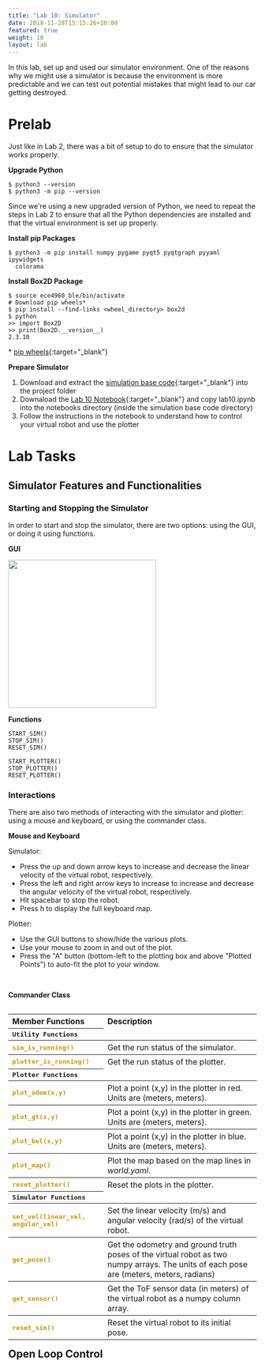 ```yaml
---
title: "Lab 10: Simulator"
date: 2018-11-28T15:15:26+10:00
featured: true
weight: 10
layout: lab
---
```


<style type="text/css">
  .gist {width:700px !important;}
  .gist-file
  .gist-data {max-height: 500px;max-width: 700px;}
</style>

In this lab, set up and used our simulator environment. One of the reasons why we might use a simulator is because the environment is more predictable and we can test out potential mistakes that might lead to our car getting destroyed.

# Prelab

Just like in Lab 2, there was a bit of setup to do to ensure that the simulator works properly.

__Upgrade Python__
>
    $ python3 --version
    $ python3 -m pip --version

Since we're using a new upgraded version of Python, we need to repeat the steps in Lab 2 to ensure that all the Python dependencies are installed and that the virtual environment is set up properly.

__Install pip Packages__
>
    $ python3 -m pip install numpy pygame pyqt5 pyqtgraph pyyaml ipywidgets 
      colorama

__Install Box2D Package__
>
    $ source ece4960_ble/bin/activate
    # Download pip wheels*
    $ pip install --find-links <wheel_directory> box2d
    $ python
    >> import Box2D
    >> print(Box2D.__version__)
    2.3.10

\* [pip wheels](https://cornell.box.com/s/3ihhcv6efjfhdkkmtwn0qktj1zd1pxc7){:target="_blank"}

__Prepare Simulator__

1. Download and extract the [simulation base code](https://github.com/CEI-lab/ECE4960-sim-release){:target="_blank"} into the project folder
2. Downaload the [Lab 10 Notebook](https://github.com/CEI-lab/ECE4960-lab10){:target="_blank"} and copy lab10.ipynb into the notebooks directory (inside the simulation base code directory)
3. Follow the instructions in the notebook to understand how to control your virtual robot and use the plotter

# Lab Tasks

## Simulator Features and Functionalities

### Starting and Stopping the Simulator

In order to start and stop the simulator, there are two options: using the GUI, or doing it using functions. 

__GUI__
<p align="left"><img src="../../images/lab10/gui.png" height="300" width="300"></p>

__Functions__
>
    START_SIM()
    STOP_SIM()
    RESET_SIM()
>
    START_PLOTTER()
    STOP_PLOTTER()
    RESET_PLOTTER()

### Interactions

There are also two methods of interacting with the simulator and plotter: using a mouse and keyboard, or using the commander class.

__Mouse and Keyboard__

Simulator:
* Press the up and down arrow keys to increase and decrease the linear velocity of the virtual robot, respectively.
* Press the left and right arrow keys to increase to increase and decrease the angular velocity of the virtual robot, respectively.
* Hit spacebar to stop the robot.
* Press h to display the full keyboard map.

Plotter:
* Use the GUI buttons to show/hide the various plots.
* Use your mouse to zoom in and out of the plot.
* Press the "A" button (bottom-left to the plotting box and above "Plotted Points") to auto-fit the plot to your window.

<br>

__Commander Class__

<table align="left">
    <tr>
        <th style="text-align: left; font-size: medium">Member Functions</th>
        <th style="text-align: left; font-size: medium">Description</th>
    </tr>
    <tr>
        <th style="text-align: left"><span style="font-family:monospace">Utility Functions</span></th>
    </tr>
    <tr>
        <th style="text-align: left"><span style="color:rgb(201,152,4);font-family:monospace">sim_is_running()</span></th>
        <th style="text-align: left"><span style="font-weight: normal">Get the run status of the simulator.</span></th>
    </tr>
    <tr>
        <th style="text-align: left"><span style="color:rgb(201,152,4);font-family:monospace">plotter_is_running()</span></th>
        <th style="text-align: left"><span style="font-weight: normal">Get the run status of the plotter.</span></th>
    </tr>
    <tr>
        <th style="text-align: left"><span style="font-family:monospace">Plotter Functions</span></th>
    </tr>
    <tr>
        <th style="text-align: left"><span style="color:rgb(201,152,4);font-family:monospace">plot_odom(x,y)</span></th>
        <th style="text-align: left"><span style="font-weight: normal">Plot a point (x,y) in the plotter in red. Units are (meters, meters).</span></th>
    </tr>
    <tr>
        <th style="text-align: left"><span style="color:rgb(201,152,4);font-family:monospace">plot_gt(x,y)</span></th>
        <th style="text-align: left"><span style="font-weight: normal">Plot a point (x,y) in the plotter in green. Units are (meters, meters).</span></th>
    </tr>
    <tr>
        <th style="text-align: left"><span style="color:rgb(201,152,4);font-family:monospace">plot_bel(x,y)</span></th>
        <th style="text-align: left"><span style="font-weight: normal">Plot a point (x,y) in the plotter in blue. Units are (meters, meters).</span></th>
    </tr>
    <tr>
        <th style="text-align: left"><span style="color:rgb(201,152,4);font-family:monospace">plot_map()</span></th>
        <th style="text-align: left"><span style="font-weight: normal">Plot the map based on the map lines in <em>world.yaml</em>.</span></th>
    </tr>
    <tr>
        <th style="text-align: left"><span style="color:rgb(201,152,4);font-family:monospace">reset_plotter()</span></th>
        <th style="text-align: left"><span style="font-weight: normal">Reset the plots in the plotter.</span></th>
    </tr>
    <tr>
        <th style="text-align: left"><span style="font-family:monospace">Simulator Functions</span></th>
    </tr>
    <tr>
        <th style="text-align: left"><span style="color:rgb(201,152,4);font-family:monospace">set_vel(linear_vel, angular_vel)</span></th>
        <th style="text-align: left"><span style="font-weight: normal">Set the linear velocity (m/s) and angular velocity (rad/s) of the virtual robot.</span></th>
    </tr>
    <tr>
        <th style="text-align: left"><span style="color:rgb(201,152,4);font-family:monospace">get_pose()</span></th>
        <th style="text-align: left"><span style="font-weight: normal">Get the odometry and ground truth poses of the virtual robot as two numpy arrays. The units of each pose are (meters, meters, radians)</span></th>
    </tr>
    <tr>
        <th style="text-align: left"><span style="color:rgb(201,152,4);font-family:monospace">get_sensor()</span></th>
        <th style="text-align: left"><span style="font-weight: normal">Get the ToF sensor data (in meters) of the virtual robot as a numpy column array.</span></th>
    </tr>
    <tr>
        <th style="text-align: left"><span style="color:rgb(201,152,4);font-family:monospace">reset_sim()</span></th>
        <th style="text-align: left"><span style="font-weight: normal">Reset the virtual robot to its initial pose.</span></th>
    </tr>
</table>

## Open Loop Control